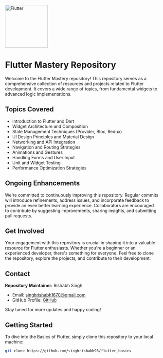 <img src="https://upload.wikimedia.org/wikipedia/commons/1/17/Google-flutter-logo.png" width="140" alt=" Flutter ">
 
# Flutter Mastery Repository

Welcome to the Flutter Mastery repository! This repository serves as a comprehensive collection of resources and projects related to Flutter development. It covers a wide range of topics, from fundamental widgets to advanced logic implementations.

## Topics Covered

- Introduction to Flutter and Dart
- Widget Architecture and Composition
- State Management Techniques (Provider, Bloc, Redux)
- UI Design Principles and Material Design
- Networking and API Integration
- Navigation and Routing Strategies
- Animations and Gestures
- Handling Forms and User Input
- Unit and Widget Testing
- Performance Optimization Strategies

## Ongoing Enhancements

We're committed to continuously improving this repository. Regular commits will introduce refinements, address issues, and incorporate feedback to provide an even better learning experience. Collaborators are encouraged to contribute by suggesting improvements, sharing insights, and submitting pull requests.

## Get Involved

Your engagement with this repository is crucial in shaping it into a valuable resource for Flutter enthusiasts. Whether you're a beginner or an experienced developer, there's something for everyone. Feel free to clone the repository, explore the projects, and contribute to their development.

## Contact

**Repository Maintainer:** Rishabh Singh
- Email: singhrishabh1670@gmail.com
- GitHub Profile: [GitHub](https://github.com/singhrishabh93)

Stay tuned for more updates and happy coding!


## Getting Started

To dive into the Basics of Flutter, simply clone this repository to your local machine:

```bash
git clone https://github.com/singhrishabh93/flutter_basics
